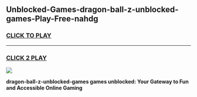 
## Unblocked-Games-dragon-ball-z-unblocked-games-Play-Free-nahdg
<h3>
<a href="https://premium76.site?title=dragon-ball-z-unblocked-games&ref=22A">CLICK TO PLAY</a></h3>
<hr>

<h3>
<a href="https://premium76.site?title=dragon-ball-z-unblocked-games&ref=22A">CLICK 2 PLAY</a>
  
</h3>

<a href="https://premium76.site?title=dragon-ball-z-unblocked-games&ref=22A"><img src="https://clearcache.store/games.png"></a>


**dragon-ball-z-unblocked-games games unblocked: Your Gateway to Fun and Accessible Online Gaming**
